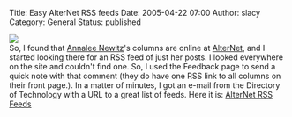 Title: Easy AlterNet RSS feeds
Date: 2005-04-22 07:00
Author: slacy
Category: General
Status: published

![](http://slacy.com/blog/images/alternet.gif)  
So, I found that [Annalee Newitz](http://techsploitation.com/)'s columns
are online at [AlterNet](http://alternet.org/), and I started looking
there for an RSS feed of just her posts. I looked everywhere on the site
and couldn't find one. So, I used the Feedback page to send a quick note
with that comment (they do have one RSS link to all columns on their
front page.). In a matter of minutes, I got an e-mail from the Directory
of Technology with a URL to a great list of feeds. Here it is: [AlterNet
RSS Feeds](http://www.alternet.org/webfeeds/)  
  


